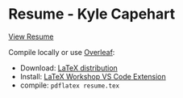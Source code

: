 # Resume - Kyle Capehart

[View Resume](https://raw.githack.com/k-capehart/resume/master/kyle_capehart_resume.pdf)

Compile locally or use [Overleaf](https://www.overleaf.com/):
- Download: [LaTeX distribution](https://www.latex-project.org/get/)
- Install: [LaTeX Workshop VS Code Extension](https://marketplace.visualstudio.com/items?itemName=James-Yu.latex-workshop)
- compile: `pdflatex resume.tex`